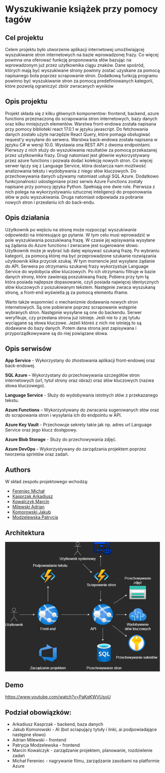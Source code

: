 # Wyszukiwanie książek przy pomocy tagów

## Cel projektu
Celem projektu było utworzenie aplikacji internetowej umożliwiającej wyszukiwanie stron internetowych na bazie wprowadzonej frazy. Co więcej powinna ona oferować funkcję proponowania słów bazując na wprowadzonym już przez użytkownika ciągu znaków. Dane spośród, których mają być wyszukiwane strony powinny zostać uzyskane za pomocą napisanego bota poprzez scrapowanie stron. Dodatkową funkcją programu powinno być wyszukiwanie stron za pomocą predefiniowanych kategorii, które pozwolą ograniczyć zbiór zwracanych wyników

## Opis projektu 
Projekt składa się z kilku głównych komponentów: frontend, backend, azure functions przeznaczoną do scrapowania stron internetowych, bazy danych oraz kilku mniejszych elementów. Warstwa front-endowa została napisana przy pomocy biblioteki react 17.0.1 w języku javascript. Do fetchowania danych zostało użyte narzędzie React Query, które pomaga obsługiwać request’y wysyłane do serwera. Warstwa back-endowa została napisana w języku C# w wersji 10.0. Wystawia ona REST API z dwoma endpointami. Pierwszy z nich służy do wyszukiwania rezultatów za pomocą przekazanej przez użytkownika frazy. Drugi natomiast jest głównie wykorzystywany przez azure functions i pozwala dodać kolekcję nowych stron. Co więcej serwer łączy się z Language Service, która dostarcza nam możliwość analizowania tekstu i wydobywania z niego słów kluczowych. Do przechowywania danych używamy natomiast usługi SQL Azure. Dodatkowo funkcjonalności udostępniane przez serwis Azure Functions zostały napisane przy pomocy języka Python. Spełniają one dwie role. Pierwsza z nich polega na wykorzystywaniu sztucznej inteligencji do proponowania słów w polu wyszukiwania. Druga natomiast odpowiada za pobranie nowych stron i przesłaniu ich do back-endu.

## Opis działania 
Użytkownik po wejściu na stronę może rozpocząć wyszukiwanie odpowiedzi na interesujące go pytanie. W tym celu musi wprowadzić w pole wyszukiwania poszukiwaną frazę. W czasie jej wpisywania wysyłane są żądania do Azure functions i zwracane jest sugerowane słowo. Użytkownik może je wybrać lub dalej wpisywać szukaną frazę. Po wybraniu kategorii, za pomocą której ma być przeprowadzone szukanie rozwiązania użytkownik klika przycisk szukaj. W tym momencie jest wysyłane żądanie do API. Serwera po otrzymaniu szukanej frazy wykorzystuje Language Service do wydobycia słów kluczowych. Po ich otrzymaniu filtruje w bazie danych strony, które zawierają poszukiwaną frazę. Pobiera przy tym tą która posiada najlepsze dopasowanie, czyli posiada najwięcej identycznych słów kluczowych z poszukiwanym tekstem. Następnie zwraca wyszukaną stronę, a front-end wyświetla ją za pomocą elementu iframe.

Warto także wspomnieć o mechanizmie dodawania nowych stron internetowych. Są one pobierane poprzez scrapowanie wstępnie wybranych stron. Następnie wysyłane są one do backendu. Serwer weryfikuje, czy przesłana strona już istnieje. Jeśli nie to z jej tytułu wyciągane są słowa kluczowe. Jeżeli któreś z nich nie istnieją to są dodawane do bazy danych. Potem dana strona jest zapisywana i przyporządkowywane są do niej powiązane słowa.  

## Opis serwisów

__App Service__ - Wykorzystany do zhostowania aplikacji front-endowej oraz back-endowej.

__SQL Azure__ – Wykorzystany do przechowywania szczegółów stron internetowych (url, tytuł strony oraz obraz) oraz słów kluczowych (nazwa słowa kluczowego). 

__Language Service__ - Służy do wydobywania istotnych słów z przekazanego tekstu. 

__Azure Functions__ – Wykorzystywany do zwracania sugerowanych słów oraz do scrapowania stron i wysyłania ich do endpointu w API. 

__Azure Key Vault__ - Przechowuje sekrety takie jak np. adres url Language Service oraz jego klucz dostępowy.

__Azure Blob Storage__ - Służy do przechowywania zdjęć.

__Azure DevOps__ - Wykorzystywany do zarządzania projektem poprzez tworzenia sprintów oraz zadań.

## Authors

W skład zespołu projektowego wchodzą:

- [Fereniec Michał](https://github.com/Michal2390)
- [Kasprzak Arkadiusz](https://github.com/Kasprzak-Arkadiusz)
- [Kowalczyk Marcin](https://github.com/kowalczy)
- [Milewski Adrian](https://github.com/milewsa3)
- [Komorowski Jakub](https://github.com/KomorowskiKuba)
- [Modzelewska Patrycja](https://github.com/modzelpatrycja)

## Architektura
![architecture](/Readme/Architecture.png)

## Demo

https://www.youtube.com/watch?v=PaKqKWVUsoU

## Podział obowiązków:

- Arkadiusz Kasprzak - backend, baza danych
- Jakub Komorowski - AI (bot scrapujący tytuły i linki, ai podpowiadające następne słowo)
- Adrian Milewski - frontend
- Patrycja Modzelewska - frontend
- Marcin Kowalczyk - zarządzanie projektem, planowanie, rozdzielenie zadań
- Michał Fereniec - nagrywanie filmu, zarządzanie zasobami na platformie Azure
